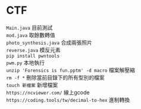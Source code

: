 # CTF
`Main.java` 目前測試\
`mod.java` 取餘數轉值\
`photo_synthesis.java` 合成兩張照片\
`reverse.java` 模反元素 \
`pip install pwntools` \
`pwm.py` 本地執行 \
`unzip 'Forensics is fun.pptm' -d macro` 檔案解壓縮 \
`rm -f *` 刪除當前目錄下的所有型別的檔案\
`touch 新檔案` 新增檔案 \
`https://ncviewer.com/` 線上gcode \
`https://coding.tools/tw/decimal-to-hex` 進制轉換

